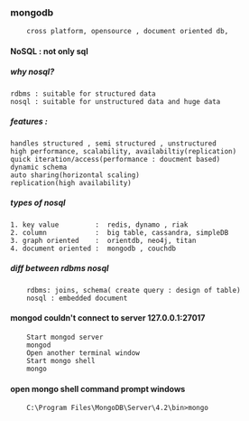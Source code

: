 ### mongodb
        cross platform, opensource , document oriented db, 

#### NoSQL : not only sql

##### why nosql?
    rdbms : suitable for structured data
    nosql : suitable for unstructured data and huge data

##### features : 
    handles structured , semi structured , unstructured
    high performance, scalability, availabiltiy(replication)
    quick iteration/access(performance : doucment based)
    dynamic schema
    auto sharing(horizontal scaling)
    replication(high availability)


##### types of nosql
    1. key value         :  redis, dynamo , riak
    2. column            :  big table, cassandra, simpleDB
    3. graph oriented    :  orientdb, neo4j, titan
    4. document oriented :  mongodb , couchdb


##### diff between rdbms nosql
        rdbms: joins, schema( create query : design of table)
        nosql : embedded document


#### mongod couldn't connect to server 127.0.0.1:27017

        Start mongod server
        mongod
        Open another terminal window
        Start mongo shell
        mongo
        
#### open mongo shell command prompt windows

        C:\Program Files\MongoDB\Server\4.2\bin>mongo
